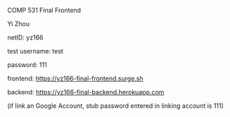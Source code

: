 COMP 531 Final Frontend

Yi Zhou

netID: yz166

test username: test

password: 111

frontend: https://yz166-final-frontend.surge.sh

backend: https://yz166-final-backend.herokuapp.com

(if link an Google Account, stub password entered in linking account is 111)
